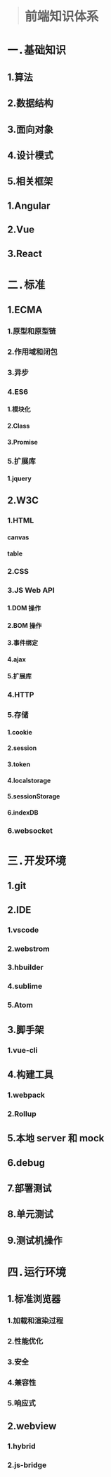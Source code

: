 > # 前端知识体系

# `一.基础知识`

## 1.算法

## 2.数据结构

## 3.面向对象

## 4.设计模式

## 5.相关框架

## 1.Angular

## 2.Vue

## 3.React

# `二.标准`

## 1.ECMA

### 1.原型和原型链

### 2.作用域和闭包

### 3.异步

### 4.ES6

#### 1.模块化

#### 2.Class

#### 3.Promise

### 5.扩展库

#### 1.jquery

## 2.W3C

### 1.HTML

#### canvas

#### table

### 2.CSS

### 3.JS Web API

#### 1.DOM 操作

#### 2.BOM 操作

#### 3.事件绑定

#### 4.ajax

#### 5.扩展库

### 4.HTTP

### 5.存储

#### 1.cookie

#### 2.session

#### 3.token

#### 4.localstorage

#### 5.sessionStorage

#### 6.indexDB

### 6.websocket

# `三.开发环境`

## 1.git

## 2.IDE

### 1.vscode

### 2.webstrom

### 3.hbuilder

### 4.sublime

### 5.Atom

## 3.脚手架

### 1.vue-cli

## 4.构建工具

### 1.webpack

### 2.Rollup

## 5.本地 server 和 mock

## 6.debug

## 7.部署测试

## 8.单元测试

## 9.测试机操作

# `四.运行环境`

## 1.标准浏览器

### 1.加载和渲染过程

### 2.性能优化

### 3.安全

### 4.兼容性

### 5.响应式

## 2.webview

### 1.hybrid

### 2.js-bridge
